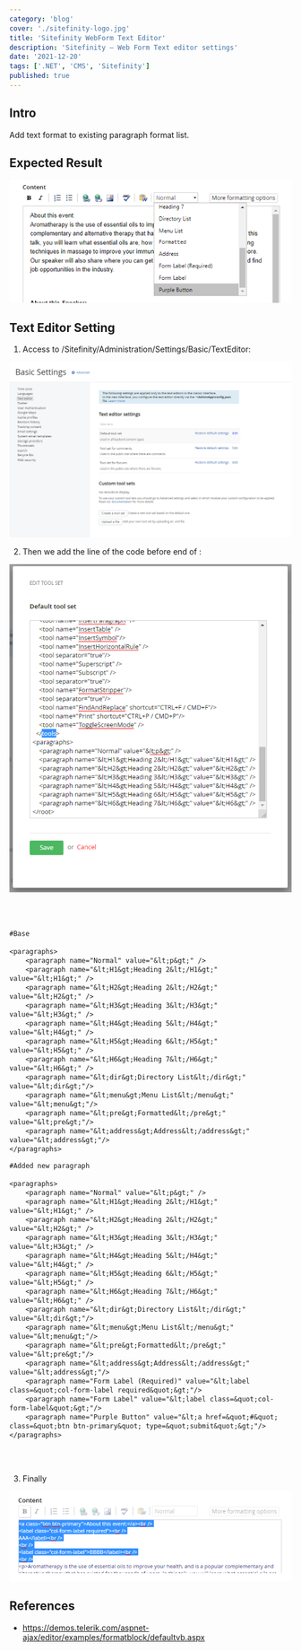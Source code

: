 ```yaml
---
category: 'blog'
cover: './sitefinity-logo.jpg'
title: 'Sitefinity WebForm Text Editor'
description: 'Sitefinity – Web Form Text editor settings'
date: '2021-12-20'
tags: ['.NET', 'CMS', 'Sitefinity']
published: true
---
```


## Intro

Add text format to existing paragraph format list.

## Expected Result

![screen1](./screen1.png)


## Text Editor Setting

1. Access to /Sitefinity/Administration/Settings/Basic/TextEditor:

![screen2](./screen2.png)

2. Then we add the line of the code before end of </root>:

![screen3](./screen3.png)

<br><br>

```
#Base
 
<paragraphs>
    <paragraph name="Normal" value="&lt;p&gt;" />
    <paragraph name="&lt;H1&gt;Heading 2&lt;/H1&gt;" value="&lt;H1&gt;" />
    <paragraph name="&lt;H2&gt;Heading 2&lt;/H2&gt;" value="&lt;H2&gt;" />
    <paragraph name="&lt;H3&gt;Heading 3&lt;/H3&gt;" value="&lt;H3&gt;" />
    <paragraph name="&lt;H4&gt;Heading 5&lt;/H4&gt;" value="&lt;H4&gt;" />
    <paragraph name="&lt;H5&gt;Heading 6&lt;/H5&gt;" value="&lt;H5&gt;" />
    <paragraph name="&lt;H6&gt;Heading 7&lt;/H6&gt;" value="&lt;H6&gt;" />
    <paragraph name="&lt;dir&gt;Directory List&lt;/dir&gt;" value="&lt;dir&gt;"/>
    <paragraph name="&lt;menu&gt;Menu List&lt;/menu&gt;" value="&lt;menu&gt;"/>
    <paragraph name="&lt;pre&gt;Formatted&lt;/pre&gt;" value="&lt;pre&gt;"/>
    <paragraph name="&lt;address&gt;Address&lt;/address&gt;" value="&lt;address&gt;"/>
</paragraphs>

```

```
#Added new paragraph

<paragraphs>
    <paragraph name="Normal" value="&lt;p&gt;" />
    <paragraph name="&lt;H1&gt;Heading 2&lt;/H1&gt;" value="&lt;H1&gt;" />
    <paragraph name="&lt;H2&gt;Heading 2&lt;/H2&gt;" value="&lt;H2&gt;" />
    <paragraph name="&lt;H3&gt;Heading 3&lt;/H3&gt;" value="&lt;H3&gt;" />
    <paragraph name="&lt;H4&gt;Heading 5&lt;/H4&gt;" value="&lt;H4&gt;" />
    <paragraph name="&lt;H5&gt;Heading 6&lt;/H5&gt;" value="&lt;H5&gt;" />
    <paragraph name="&lt;H6&gt;Heading 7&lt;/H6&gt;" value="&lt;H6&gt;" />
    <paragraph name="&lt;dir&gt;Directory List&lt;/dir&gt;" value="&lt;dir&gt;"/>
    <paragraph name="&lt;menu&gt;Menu List&lt;/menu&gt;" value="&lt;menu&gt;"/>
    <paragraph name="&lt;pre&gt;Formatted&lt;/pre&gt;" value="&lt;pre&gt;"/>
    <paragraph name="&lt;address&gt;Address&lt;/address&gt;" value="&lt;address&gt;"/>
    <paragraph name="Form Label (Required)" value="&lt;label class=&quot;col-form-label required&quot;&gt;"/>
    <paragraph name="Form Label" value="&lt;label class=&quot;col-form-label&quot;&gt;"/>
    <paragraph name="Purple Button" value="&lt;a href=&quot;#&quot; class=&quot;btn btn-primary&quot; type=&quot;submit&quot;&gt;"/>
</paragraphs>

```

<br><br>

3. Finally

![screen4](./screen4.png)


## References

- https://demos.telerik.com/aspnet-ajax/editor/examples/formatblock/defaultvb.aspx